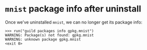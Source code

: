 # `mnist` package info after uninstall

Once we've uninstalled `mnist`, we can no longer get its package info:

    >>> run("guild packages info gpkg.mnist")
    WARNING: Package(s) not found: gpkg.mnist
    WARNING: unknown package gpkg.mnist
    <exit 0>
